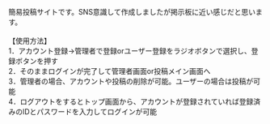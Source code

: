 簡易投稿サイトです。SNS意識して作成しましたが掲示板に近い感じだと思います。<br>
<br>
【使用方法】<br>
1．アカウント登録→管理者で登録orユーザー登録をラジオボタンで選択し、登録ボタンを押す<br>
2．そのままログインが完了して管理者画面or投稿メイン画面へ<br>
3．管理者の場合、アカウントや投稿の削除が可能。ユーザーの場合は投稿が可能<br>
4．ログアウトをするとトップ画面から、アカウントが登録されていれば登録済みのIDとパスワードを入力してログインが可能<br>
